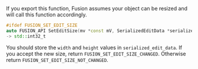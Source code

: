 If you export this function, Fusion assumes your object can be resized and will call this function accordingly.
```cpp
#ifdef FUSION_SET_EDIT_SIZE
auto FUSION_API SetEditSize(mv *const mV, SerializedEditData *serialized_edit_data, std::int32_t const width, std::int32_t const height) noexcept
-> std::int32_t
```
You should store the `width` and `height` values in `serialized_edit_data`.
If you accept the new size, return `FUSION_SET_EDIT_SIZE_CHANGED`.
Otherwise return `FUSION_SET_EDIT_SIZE_NOT_CHANGED`.

